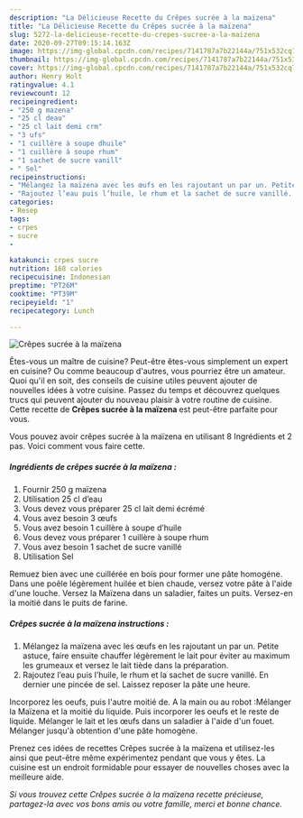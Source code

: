 ```yaml
---
description: "La Délicieuse Recette du Crêpes sucrée à la maïzena"
title: "La Délicieuse Recette du Crêpes sucrée à la maïzena"
slug: 5272-la-delicieuse-recette-du-crepes-sucree-a-la-maizena
date: 2020-09-27T09:15:14.163Z
image: https://img-global.cpcdn.com/recipes/7141787a7b22144a/751x532cq70/crepes-sucree-a-la-maizena-photo-principale-de-la-recette.jpg
thumbnail: https://img-global.cpcdn.com/recipes/7141787a7b22144a/751x532cq70/crepes-sucree-a-la-maizena-photo-principale-de-la-recette.jpg
cover: https://img-global.cpcdn.com/recipes/7141787a7b22144a/751x532cq70/crepes-sucree-a-la-maizena-photo-principale-de-la-recette.jpg
author: Henry Holt
ratingvalue: 4.1
reviewcount: 12
recipeingredient:
- "250 g mazena"
- "25 cl deau"
- "25 cl lait demi crm"
- "3 ufs"
- "1 cuillère à soupe dhuile"
- "1 cuillère à soupe rhum"
- "1 sachet de sucre vanill"
- " Sel"
recipeinstructions:
- "Mélangez la maïzena avec les œufs en les rajoutant un par un. Petite astuce, faire ensuite chauffer légèrement le lait pour éviter au maximum les grumeaux et versez le lait tiède dans la préparation."
- "Rajoutez l’eau puis l’huile, le rhum et la sachet de sucre vanillé. En dernier une pincée de sel. Laissez reposer la pâte une heure."
categories:
- Resep
tags:
- crpes
- sucre
- 

katakunci: crpes sucre  
nutrition: 168 calories
recipecuisine: Indonesian
preptime: "PT26M"
cooktime: "PT39M"
recipeyield: "1"
recipecategory: Lunch

---
```



![Crêpes sucrée à la maïzena](https://img-global.cpcdn.com/recipes/7141787a7b22144a/751x532cq70/crepes-sucree-a-la-maizena-photo-principale-de-la-recette.jpg)

Êtes-vous un maître de cuisine? Peut-être êtes-vous simplement un expert en cuisine? Ou comme beaucoup d'autres, vous pourriez être un amateur. Quoi qu'il en soit, des conseils de cuisine utiles peuvent ajouter de nouvelles idées à votre cuisine. Passez du temps et découvrez quelques trucs qui peuvent ajouter du nouveau plaisir à votre routine de cuisine. Cette recette de <strong> Crêpes sucrée à la maïzena </strong> est peut-être parfaite pour vous.

<!--inarticleads1-->

Vous pouvez avoir crêpes sucrée à la maïzena en utilisant 8 Ingrédients et 2 pas. Voici comment vous faire cette.

##### Ingrédients de crêpes sucrée à la maïzena :

1. Fournir 250 g maïzena
1. Utilisation 25 cl d’eau
1. Vous devez vous préparer 25 cl lait demi écrémé
1. Vous avez besoin 3 œufs
1. Vous avez besoin 1 cuillère à soupe d’huile
1. Vous devez vous préparer 1 cuillère à soupe rhum
1. Vous avez besoin 1 sachet de sucre vanillé
1. Utilisation  Sel


Remuez bien avec une cuillérée en bois pour former une pâte homogéne. Dans une poêle légèrement huilée et bien chaude, versez votre pâte à l&#39;aide d&#39;une louche. Versez la Maïzena dans un saladier, faites un puits. Versez-en la moitié dans le puits de farine. 

<!--inarticleads2-->

##### Crêpes sucrée à la maïzena instructions :

1. Mélangez la maïzena avec les œufs en les rajoutant un par un. Petite astuce, faire ensuite chauffer légèrement le lait pour éviter au maximum les grumeaux et versez le lait tiède dans la préparation.
1. Rajoutez l’eau puis l’huile, le rhum et la sachet de sucre vanillé. En dernier une pincée de sel. Laissez reposer la pâte une heure.


Incorporez les oeufs, puis l&#39;autre moitié de. A la main ou au robot :Mélanger la Maïzena et la moitié du liquide. Puis incorporer les oeufs et le reste de liquide. Mélanger le lait et les œufs dans un saladier à l&#39;aide d&#39;un fouet. Mélanger jusqu&#39;à obtention d&#39;une pâte homogène. 

<!--inarticleads1-->

<p>
Prenez ces idées de recettes Crêpes sucrée à la maïzena et utilisez-les ainsi que peut-être même expérimentez pendant que vous y êtes. La cuisine est un endroit formidable pour essayer de nouvelles choses avec la meilleure aide.
</p>

<p>
<i>Si vous trouvez cette Crêpes sucrée à la maïzena recette précieuse, partagez-la avec vos bons amis ou votre famille, merci et bonne chance.</i>
</p>

